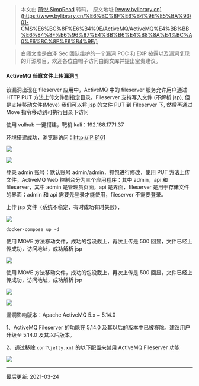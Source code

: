 > 本文由 [简悦 SimpRead](http://ksria.com/simpread/) 转码， 原文地址 [www.bylibrary.cn](https://www.bylibrary.cn/%E6%BC%8F%E6%B4%9E%E5%BA%93/01-CMS%E6%BC%8F%E6%B4%9E/ActiveMQ/ActiveMQ%E4%BB%BB%E6%84%8F%E6%96%87%E4%BB%B6%E4%B8%8A%E4%BC%A0%E6%BC%8F%E6%B4%9E/)

> 白阁文库是白泽 Sec 团队维护的一个漏洞 POC 和 EXP 披露以及漏洞复现的开源项目，欢迎各位白帽子访问白阁文库并提出宝贵建议。

[](https://github.com/BaizeSec/bylibrary/blob/main/docs/%E6%BC%8F%E6%B4%9E%E5%BA%93/01-CMS%E6%BC%8F%E6%B4%9E/ActiveMQ/ActiveMQ%E4%BB%BB%E6%84%8F%E6%96%87%E4%BB%B6%E4%B8%8A%E4%BC%A0%E6%BC%8F%E6%B4%9E.md "编辑此页")

#### ActiveMQ 任意文件上传漏洞 [¶](#activemq "Permanent link")

该漏洞出现在 fileserver 应用中，ActiveMQ 中的 fileserver 服务允许用户通过 HTTP PUT 方法上传文件到指定目录。Fileserver 支持写入文件 (不解析 jsp), 但是支持移动文件(Move) 我们可以将 jsp 的文件 PUT 到 Fileserver 下, 然后再通过 Move 指令移动到可执行目录下访问

使用 vulhub 一键搭建，靶机 kali：192.168.1771.37

环境搭建成功，浏览器访问：[http://IP:8161](http://ip:8161/)

![](https://www.bylibrary.cn/%E6%BC%8F%E6%B4%9E%E5%BA%93/01-CMS%E6%BC%8F%E6%B4%9E/ActiveMQ/ActiveMQ%E4%BB%BB%E6%84%8F%E6%96%87%E4%BB%B6%E4%B8%8A%E4%BC%A0%E6%BC%8F%E6%B4%9E/1.png)

![](https://www.bylibrary.cn/%E6%BC%8F%E6%B4%9E%E5%BA%93/01-CMS%E6%BC%8F%E6%B4%9E/ActiveMQ/ActiveMQ%E4%BB%BB%E6%84%8F%E6%96%87%E4%BB%B6%E4%B8%8A%E4%BC%A0%E6%BC%8F%E6%B4%9E/2.png)

登录 admin 账号：默认账号 admin/admin，抓包进行修改，使用 PUT 方法上传文件。ActiveMQ Web 控制台分为三个应用程序：其中 admin，api 和 fileserver，其中 admin 是管理员页面，api 是界面，fileserver 是用于存储文件的界面；admin 和 api 需要先登录才能使用，fileserver 不需要登录。

上传 jsp 文件（系统不稳定，有时成功有时失败），

![](https://www.bylibrary.cn/%E6%BC%8F%E6%B4%9E%E5%BA%93/01-CMS%E6%BC%8F%E6%B4%9E/ActiveMQ/ActiveMQ%E4%BB%BB%E6%84%8F%E6%96%87%E4%BB%B6%E4%B8%8A%E4%BC%A0%E6%BC%8F%E6%B4%9E/3.png)

```
docker-compose up -d
```

使用 MOVE 方法移动文件，成功的包没截上，再次上传是 500 回显，文件已经上传成功，访问地址，成功解析 jsp

![](https://www.bylibrary.cn/%E6%BC%8F%E6%B4%9E%E5%BA%93/01-CMS%E6%BC%8F%E6%B4%9E/ActiveMQ/ActiveMQ%E4%BB%BB%E6%84%8F%E6%96%87%E4%BB%B6%E4%B8%8A%E4%BC%A0%E6%BC%8F%E6%B4%9E/4.png)

使用 MOVE 方法移动文件，成功的包没截上，再次上传是 500 回显，文件已经上传成功，访问地址，成功解析 jsp

![](https://www.bylibrary.cn/%E6%BC%8F%E6%B4%9E%E5%BA%93/01-CMS%E6%BC%8F%E6%B4%9E/ActiveMQ/ActiveMQ%E4%BB%BB%E6%84%8F%E6%96%87%E4%BB%B6%E4%B8%8A%E4%BC%A0%E6%BC%8F%E6%B4%9E/5.png)

![](https://www.bylibrary.cn/%E6%BC%8F%E6%B4%9E%E5%BA%93/01-CMS%E6%BC%8F%E6%B4%9E/ActiveMQ/ActiveMQ%E4%BB%BB%E6%84%8F%E6%96%87%E4%BB%B6%E4%B8%8A%E4%BC%A0%E6%BC%8F%E6%B4%9E/6.png)

漏洞影响版本：Apache ActiveMQ 5.x ~ 5.14.0

1、ActiveMQ Fileserver 的功能在 5.14.0 及其以后的版本中已被移除。建议用户升级至 5.14.0 及其以后版本。

2、通过移除 `conf\jetty.xml` 的以下配置来禁用 ActiveMQ Fileserver 功能

![](https://www.bylibrary.cn/%E6%BC%8F%E6%B4%9E%E5%BA%93/01-CMS%E6%BC%8F%E6%B4%9E/ActiveMQ/ActiveMQ%E4%BB%BB%E6%84%8F%E6%96%87%E4%BB%B6%E4%B8%8A%E4%BC%A0%E6%BC%8F%E6%B4%9E/7.png)

* * *

最后更新: 2021-03-24